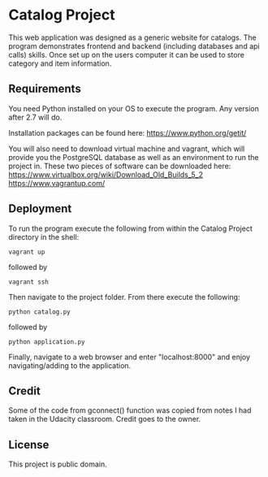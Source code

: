 # Catalog Project
This web application was designed as a generic website for catalogs. The program demonstrates frontend and backend (including databases and api calls) skills.
Once set up on the users computer it can be used to store category and item information.

## Requirements
You need Python installed on your OS to execute the program. Any version after 2.7 will do.

Installation packages can be found here:
https://www.python.org/getit/

You will also need to download virtual machine and vagrant, which will provide you the PostgreSQL database as well as an environment to run the project in. These two pieces of software can be downloaded here:
https://www.virtualbox.org/wiki/Download_Old_Builds_5_2
https://www.vagrantup.com/

## Deployment
To run the program execute the following from within the Catalog Project directory in the shell:
```
vagrant up
```
followed by
```
vagrant ssh
```

Then navigate to the project folder. From there execute the following:
```
python catalog.py
```
followed by
```
python application.py
```

Finally, navigate to a web browser and enter "localhost:8000" and enjoy navigating/adding to the application.

## Credit
Some of the code from gconnect() function was copied from notes I had taken in the Udacity classroom. Credit goes to the owner.

## License
This project is public domain.

